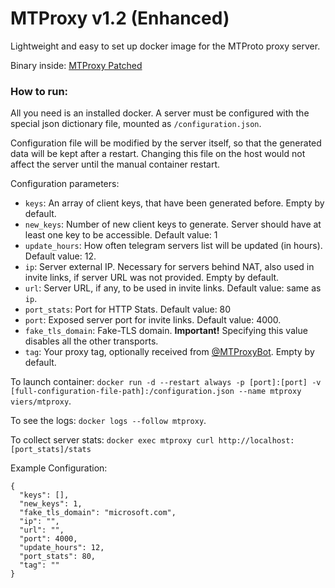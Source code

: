 # MTProxy v1.2 (Enhanced)
Lightweight and easy to set up docker image for the MTProto proxy server.

Binary inside: [MTProxy Patched](https://github.com/CloudPassenger/MTProxy)

### How to run:
All you need is an installed docker. A server must be configured with the special json dictionary file, mounted as `/configuration.json`.

Configuration file will be modified by the server itself, so that the generated data will be kept after a restart. Changing this file on the host would not affect the server until the manual container restart.

Configuration parameters:

* `keys`: An array of client keys, that have been generated before. Empty by default.
* `new_keys`: Number of new client keys to generate. Server should have at least one key to be accessible. Default value: 1
* `update_hours`: How often telegram servers list will be updated (in hours). Default value: 12.
* `ip`: Server external IP. Necessary for servers behind NAT, also used in invite links, if server URL was not provided. Empty by default.
* `url`: Server URL, if any, to be used in invite links. Default value: same as `ip`.
* `port_stats`: Port for HTTP Stats. Default value: 80
* `port`: Exposed server port for invite links. Default value: 4000.
* `fake_tls_domain`: Fake-TLS domain. **Important!** Specifying this value disables all the other transports.
* `tag`: Your proxy tag, optionally received from [@MTProxyBot](https://t.me/MTProxybot). Empty by default.

To launch container: `docker run -d --restart always -p [port]:[port] -v [full-configuration-file-path]:/configuration.json --name mtproxy viers/mtproxy`.

To see the logs: `docker logs --follow mtproxy`.

To collect server stats: `docker exec mtproxy curl http://localhost:[port_stats]/stats`

Example Configuration:
```
{
  "keys": [],
  "new_keys": 1,
  "fake_tls_domain": "microsoft.com",
  "ip": "",
  "url": "",
  "port": 4000,
  "update_hours": 12,
  "port_stats": 80,
  "tag": ""
}
```

